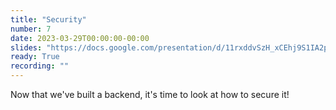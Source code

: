 ```yaml
---
title: "Security"
number: 7
date: 2023-03-29T00:00:00-00:00
slides: "https://docs.google.com/presentation/d/11rxddvSzH_xCEhj9S1IA2prXLg6NhsA4w37Ex4I_UmI/edit?usp=sharing"
ready: True
recording: ""
---
```


Now that we've built a backend, it's time to look at how to secure it!